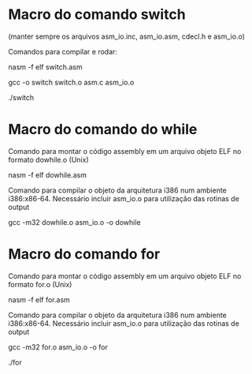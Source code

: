 # Macro do comando switch
(manter sempre os arquivos asm_io.inc, asm_io.asm, cdecl.h e asm_io.o) 

Comandos para compilar e rodar:
  
  nasm -f elf switch.asm
  
  gcc -o switch switch.o asm.c asm_io.o
  
  ./switch

# Macro do comando do while
Comando para montar o código assembly em um arquivo objeto ELF no formato dowhile.o (Unix)

nasm -f elf dowhile.asm
  
Comando para compilar o objeto da arquitetura i386 num ambiente i386:x86-64.
Necessário incluir asm_io.o para utilização das rotinas de output
  
gcc -m32 dowhile.o asm_io.o -o dowhile

# Macro do comando for
Comando para montar o código assembly em um arquivo objeto ELF no formato for.o (Unix)

nasm -f elf for.asm
  
Comando para compilar o objeto da arquitetura i386 num ambiente i386:x86-64.
Necessário incluir asm_io.o para utilização das rotinas de output
  
gcc -m32 for.o asm_io.o -o for

./for
